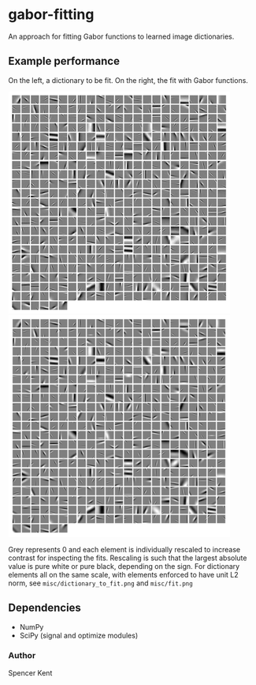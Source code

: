 gabor-fitting
=============
An approach for fitting Gabor functions to learned image dictionaries. 

## Example performance
On the left, a dictionary to be fit. On the right, the fit with Gabor functions.

![alt text](misc/dictionary_to_fit_renormalized.png) ![alt text](misc/fit_renormalized.png)

Grey represents 0 and each element is individually rescaled to increase contrast
for inspecting the fits. Rescaling is such that the largest absolute value is 
pure white or pure black, depending on the sign. For dictionary elements all
on the same scale, with elements enforced to have unit L2 norm, see 
``misc/dictionary_to_fit.png`` and ``misc/fit.png``

## Dependencies
* NumPy
* SciPy (signal and optimize modules)

### Author
Spencer Kent
